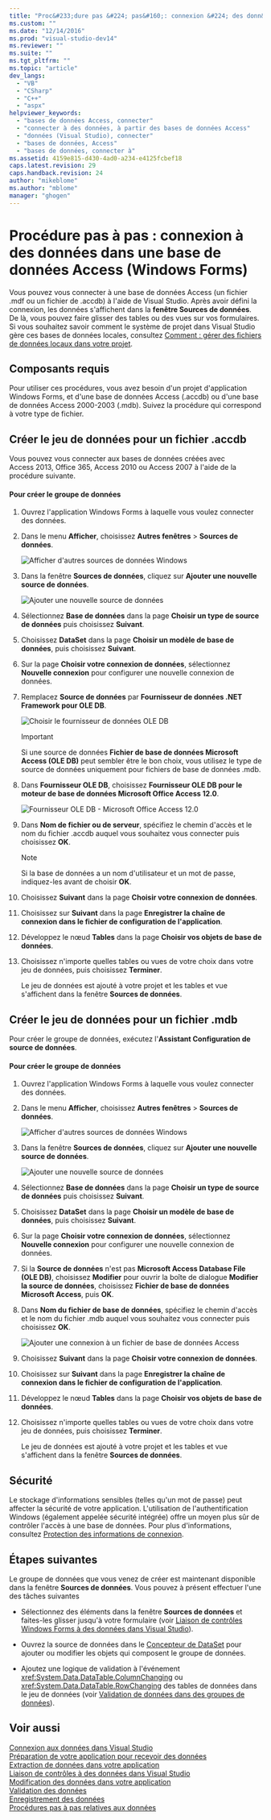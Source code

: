 ```yaml
---
title: "Proc&#233;dure pas &#224; pas&#160;: connexion &#224; des donn&#233;es dans une base de donn&#233;es Access (Windows Forms) | Microsoft Docs"
ms.custom: ""
ms.date: "12/14/2016"
ms.prod: "visual-studio-dev14"
ms.reviewer: ""
ms.suite: ""
ms.tgt_pltfrm: ""
ms.topic: "article"
dev_langs: 
  - "VB"
  - "CSharp"
  - "C++"
  - "aspx"
helpviewer_keywords: 
  - "bases de données Access, connecter"
  - "connecter à des données, à partir des bases de données Access"
  - "données (Visual Studio), connecter"
  - "bases de données, Access"
  - "bases de données, connecter à"
ms.assetid: 4159e815-d430-4ad0-a234-e4125fcbef18
caps.latest.revision: 29
caps.handback.revision: 24
author: "mikeblome"
ms.author: "mblome"
manager: "ghogen"
---
```

# Proc&#233;dure pas &#224; pas&#160;: connexion &#224; des donn&#233;es dans une base de donn&#233;es Access (Windows Forms)
Vous pouvez vous connecter à une base de données Access \(un fichier .mdf ou un fichier de .accdb\) à l'aide de Visual Studio.  Après avoir défini la connexion, les données s'affichent dans la **fenêtre Sources de données**.  De là, vous pouvez faire glisser des tables ou des vues sur vos formulaires.  Si vous souhaitez savoir comment le système de projet dans Visual Studio gère ces bases de données locales, consultez [Comment : gérer des fichiers de données locaux dans votre projet](../data-tools/how-to-manage-local-data-files-in-your-project.md).  
  
## Composants requis  
 Pour utiliser ces procédures, vous avez besoin d'un projet d'application Windows Forms, et d'une base de données Access \(.accdb\) ou d'une base de données Access 2000\-2003 \(.mdb\).  Suivez la procédure qui correspond à votre type de fichier.  
  
## Créer le jeu de données pour un fichier .accdb  
 Vous pouvez vous connecter aux bases de données créées avec Access 2013, Office 365, Access 2010 ou Access 2007 à l'aide de la procédure suivante.  
  
#### Pour créer le groupe de données  
  
1.  Ouvrez l'application Windows Forms à laquelle vous voulez connecter des données.  
  
2.  Dans le menu **Afficher**, choisissez **Autres fenêtres** \> **Sources de données**.  
  
     ![Afficher d'autres sources de données Windows](../data-tools/media/viewdatasources.png "ViewDataSources")  
  
3.  Dans la fenêtre **Sources de données**, cliquez sur **Ajouter une nouvelle source de données**.  
  
     ![Ajouter une nouvelle source de données](../data-tools/media/dataaddnewdatasource.png "dataAddNewDataSource")  
  
4.  Sélectionnez **Base de données** dans la page **Choisir un type de source de données** puis choisissez **Suivant**.  
  
5.  Choisissez **DataSet** dans la page **Choisir un modèle de base de données**, puis choisissez **Suivant**.  
  
6.  Sur la page **Choisir votre connexion de données**, sélectionnez **Nouvelle connexion** pour configurer une nouvelle connexion de données.  
  
7.  Remplacez **Source de données** par **Fournisseur de données .NET Framework pour OLE DB**.  
  
     ![Choisir le fournisseur de données OLE DB](../data-tools/media/datachangedatasourceoledb.png "dataChangeDataSourceOLEDB")  
  
    > [!IMPORTANT]
    >  Si une source de données **Fichier de base de données Microsoft Access \(OLE DB\)** peut sembler être le bon choix, vous utilisez le type de source de données uniquement pour fichiers de base de données .mdb.  
  
8.  Dans **Fournisseur OLE DB**, choisissez **Fournisseur OLE DB pour le moteur de base de données Microsoft Office Access 12.0**.  
  
     ![Fournisseur OLE DB &#45; Microsoft Office Access 12.0](../data-tools/media/dataoledbprovideroffice12access.png "dataOLEDBProviderOffice12Access")  
  
9. Dans **Nom de fichier ou de serveur**, spécifiez le chemin d'accès et le nom du fichier .accdb auquel vous souhaitez vous connecter puis choisissez **OK**.  
  
    > [!NOTE]
    >  Si la base de données a un nom d'utilisateur et un mot de passe, indiquez\-les avant de choisir **OK**.  
  
10. Choisissez **Suivant** dans la page **Choisir votre connexion de données**.  
  
11. Choisissez sur **Suivant** dans la page **Enregistrer la chaîne de connexion dans le fichier de configuration de l'application**.  
  
12. Développez le nœud **Tables** dans la page **Choisir vos objets de base de données**.  
  
13. Choisissez n'importe quelles tables ou vues de votre choix dans votre jeu de données, puis choisissez **Terminer**.  
  
     Le jeu de données est ajouté à votre projet et les tables et vue s'affichent dans la fenêtre **Sources de données**.  
  
## Créer le jeu de données pour un fichier .mdb  
 Pour créer le groupe de données, exécutez l'**Assistant Configuration de source de données**.  
  
#### Pour créer le groupe de données  
  
1.  Ouvrez l'application Windows Forms à laquelle vous voulez connecter des données.  
  
2.  Dans le menu **Afficher**, choisissez **Autres fenêtres** \> **Sources de données**.  
  
     ![Afficher d'autres sources de données Windows](../data-tools/media/viewdatasources.png "ViewDataSources")  
  
3.  Dans la fenêtre **Sources de données**, cliquez sur **Ajouter une nouvelle source de données**.  
  
     ![Ajouter une nouvelle source de données](../data-tools/media/dataaddnewdatasource.png "dataAddNewDataSource")  
  
4.  Sélectionnez **Base de données** dans la page **Choisir un type de source de données** puis choisissez **Suivant**.  
  
5.  Choisissez **DataSet** dans la page **Choisir un modèle de base de données**, puis choisissez **Suivant**.  
  
6.  Sur la page **Choisir votre connexion de données**, sélectionnez **Nouvelle connexion** pour configurer une nouvelle connexion de données.  
  
7.  Si la **Source de données** n'est pas **Microsoft Access Database File \(OLE DB\)**, choisissez **Modifier** pour ouvrir la boîte de dialogue **Modifier la source de données**, choisissez **Fichier de base de données Microsoft Access**, puis **OK**.  
  
8.  Dans **Nom du fichier de base de données**, spécifiez le chemin d'accès et le nom du fichier .mdb auquel vous souhaitez vous connecter puis choisissez **OK**.  
  
     ![Ajouter une connexion à un fichier de base de données Access](../data-tools/media/dataaddconnectionaccessmdb.png "dataAddConnectionAccessMDB")  
  
9. Choisissez **Suivant** dans la page **Choisir votre connexion de données**.  
  
10. Choisissez sur **Suivant** dans la page **Enregistrer la chaîne de connexion dans le fichier de configuration de l'application**.  
  
11. Développez le nœud **Tables** dans la page **Choisir vos objets de base de données**.  
  
12. Choisissez n'importe quelles tables ou vues de votre choix dans votre jeu de données, puis choisissez **Terminer**.  
  
     Le jeu de données est ajouté à votre projet et les tables et vue s'affichent dans la fenêtre **Sources de données**.  
  
## Sécurité  
 Le stockage d'informations sensibles \(telles qu'un mot de passe\) peut affecter la sécurité de votre application.  L'utilisation de l'authentification Windows \(également appelée sécurité intégrée\) offre un moyen plus sûr de contrôler l'accès à une base de données.  Pour plus d'informations, consultez [Protection des informations de connexion](../Topic/Protecting%20Connection%20Information.md).  
  
## Étapes suivantes  
 Le groupe de données que vous venez de créer est maintenant disponible dans la fenêtre **Sources de données**.  Vous pouvez à présent effectuer l'une des tâches suivantes  
  
-   Sélectionnez des éléments dans la fenêtre **Sources de données** et faites\-les glisser jusqu'à votre formulaire \(voir [Liaison de contrôles Windows Forms à des données dans Visual Studio](../data-tools/bind-windows-forms-controls-to-data-in-visual-studio.md)\).  
  
-   Ouvrez la source de données dans le [Concepteur de DataSet](../data-tools/creating-and-editing-typed-datasets.md) pour ajouter ou modifier les objets qui composent le groupe de données.  
  
-   Ajoutez une logique de validation à l'événement <xref:System.Data.DataTable.ColumnChanging> ou <xref:System.Data.DataTable.RowChanging> des tables de données dans le jeu de données \(voir [Validation de données dans des groupes de données](../data-tools/validate-data-in-datasets.md)\).  
  
## Voir aussi  
 [Connexion aux données dans Visual Studio](../data-tools/connecting-to-data-in-visual-studio.md)   
 [Préparation de votre application pour recevoir des données](../Topic/Preparing%20Your%20Application%20to%20Receive%20Data.md)   
 [Extraction de données dans votre application](../data-tools/fetching-data-into-your-application.md)   
 [Liaison de contrôles à des données dans Visual Studio](../data-tools/bind-controls-to-data-in-visual-studio.md)   
 [Modification des données dans votre application](../data-tools/editing-data-in-your-application.md)   
 [Validation des données](../Topic/Validating%20Data.md)   
 [Enregistrement des données](../data-tools/saving-data.md)   
 [Procédures pas à pas relatives aux données](../Topic/Data%20Walkthroughs.md)